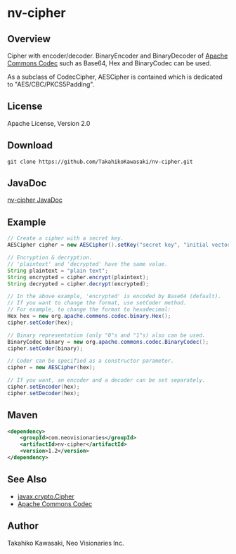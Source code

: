 nv-cipher
=========

Overview
--------

Cipher with encoder/decoder. BinaryEncoder and BinaryDecoder
of [Apache Commons Codec](http://commons.apache.org/proper/commons-codec/)
such as Base64, Hex and BinaryCodec can be used.

As a subclass of CodecCipher, AESCipher is contained
which is dedicated to "AES/CBC/PKCS5Padding".


License
-------

Apache License, Version 2.0


Download
--------

    git clone https://github.com/TakahikoKawasaki/nv-cipher.git


JavaDoc
-------

[nv-cipher JavaDoc](http://TakahikoKawasaki.github.com/nv-cipher/)


Example
-------

```java
// Create a cipher with a secret key.
AESCipher cipher = new AESCipher().setKey("secret key", "initial vector");

// Encryption & decryption.
// 'plaintext' and 'decrypted' have the same value.
String plaintext = "plain text";
String encrypted = cipher.encrypt(plaintext);
String decrypted = cipher.decrypt(encrypted);

// In the above example, 'encrypted' is encoded by Base64 (default).
// If you want to change the format, use setCoder method.
// For example, to change the format to hexadecimal:
Hex hex = new org.apache.commons.codec.binary.Hex();
cipher.setCoder(hex);

// Binary representation (only "0"s and "1"s) also can be used.
BinaryCodec binary = new org.apache.commons.codec.BinaryCodec();
cipher.setCoder(binary);

// Coder can be specified as a constructor parameter.
cipher = new AESCipher(hex);

// If you want, an encoder and a decoder can be set separately.
cipher.setEncoder(hex);
cipher.setDecoder(hex);
```


Maven
-----

```xml
<dependency>
    <groupId>com.neovisionaries</groupId>
    <artifactId>nv-cipher</artifactId>
    <version>1.2</version>
</dependency>
```


See Also
--------

* [javax.crypto.Cipher](http://docs.oracle.com/javase/7/docs/api/javax/crypto/Cipher.html)
* [Apache Commons Codec](http://commons.apache.org/proper/commons-codec/)


Author
------

Takahiko Kawasaki, Neo Visionaries Inc.
